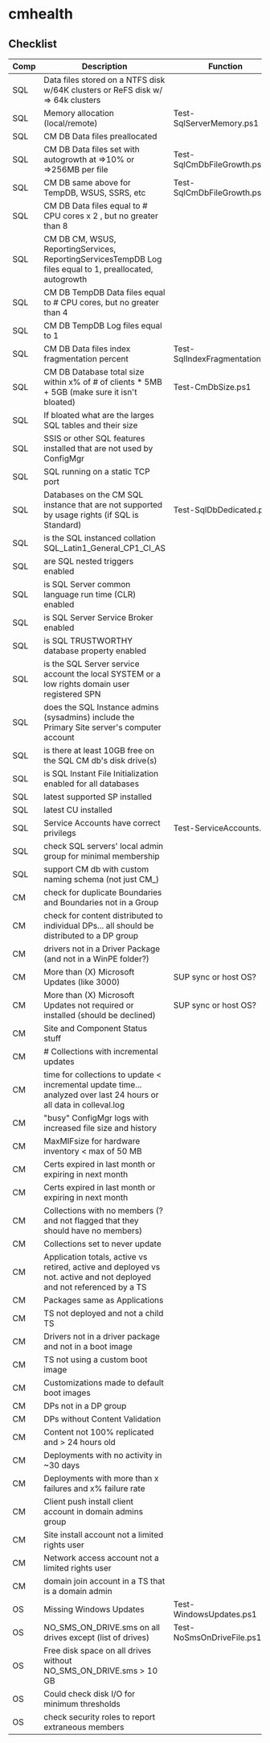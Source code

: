 # cmhealth

## Checklist

Comp | Description | Function
--|--|--
SQL | Data files stored on a NTFS disk w/64K clusters or ReFS disk w/ => 64k clusters | 
SQL | Memory allocation (local/remote) | Test-SqlServerMemory.ps1
SQL | CM DB Data files preallocated | 
SQL | CM DB Data files set with autogrowth at =>10% or =>256MB per file | Test-SqlCmDbFileGrowth.ps1
SQL | CM DB same above for TempDB, WSUS, SSRS, etc | Test-SqlCmDbFileGrowth.ps1
SQL | CM DB Data files equal to # CPU cores  x 2 , but no greater than 8 | 
SQL | CM DB CM, WSUS, ReportingServices, ReportingServicesTempDB Log files equal to 1, preallocated, autogrowth | 
SQL | CM DB TempDB Data files equal to # CPU cores, but no greater than 4 | 
SQL | CM DB TempDB Log files equal to 1 | 
SQL | CM DB Data files index fragmentation percent | Test-SqlIndexFragmentation.ps1
SQL | CM DB Database total size within x% of # of clients * 5MB + 5GB (make sure it isn't bloated) | Test-CmDbSize.ps1
SQL | If bloated what are the larges SQL tables and their size | 
SQL | SSIS or other SQL features installed that are not used by ConfigMgr | 
SQL | SQL running on a static TCP port | 
SQL | Databases on the CM SQL instance that are not supported by usage rights (if SQL is Standard) | Test-SqlDbDedicated.ps1
SQL | is the SQL instanced collation SQL_Latin1_General_CP1_CI_AS | 
SQL | are SQL nested triggers enabled | 
SQL | is SQL Server common language run time (CLR) enabled | 
SQL | is SQL Server Service Broker enabled | 
SQL | is SQL TRUSTWORTHY database property enabled | 
SQL | is the SQL Server service account the local SYSTEM or a low rights domain user registered SPN | 
SQL | does the SQL Instance admins (sysadmins) include the Primary Site server's computer account | 
SQL | is there at least 10GB free on the SQL CM db's disk drive(s) | 
SQL | is SQL Instant File Initialization enabled for all databases | 
SQL | latest supported SP installed | 
SQL | latest CU installed | 
SQL | Service Accounts have correct privilegs | Test-ServiceAccounts.ps1
SQL | check SQL servers' local admin group for minimal membership |
SQL | support CM db with custom naming schema (not just CM_<sitecode>) |
CM | check for duplicate Boundaries and Boundaries not in a Group |
CM | check for content distributed to individual DPs... all should be distributed to a DP group |
CM | drivers not in a Driver Package (and not in a WinPE folder?) |
CM | More than (X) Microsoft Updates (like 3000) | SUP sync or host OS?
CM | More than (X) Microsoft Updates not required or installed (should be declined) | SUP sync or host OS?
CM | Site and Component Status stuff |
CM | # Collections with incremental updates |
CM | time for collections to update < incremental update time... analyzed over last 24 hours or all data in colleval.log |
CM | "busy" ConfigMgr logs with increased file size and history |
CM | MaxMIFsize for hardware inventory < max of 50 MB |
CM | Certs expired in last month or expiring in next month |
CM | Certs expired in last month or expiring in next month |
CM | Collections with no members (? and not flagged that they should have no members) |
CM | Collections set to never update |
CM | Application totals, active vs retired, active and deployed vs not.  active and not deployed and not referenced by a TS |
CM | Packages same as Applications |
CM | TS not deployed and not a child TS |
CM | Drivers not in a driver package and not in a boot image |
CM | TS not using a custom boot image |
CM | Customizations made to default boot images |
CM | DPs not in a DP group |
CM | DPs without Content Validation |
CM | Content not 100% replicated and > 24 hours old |
CM | Deployments with no activity in ~30 days |
CM | Deployments with more than x failures and x% failure rate |
CM | Client push install client account in domain admins group |
CM | Site install account not a limited rights user |
CM | Network access account not a limited rights user |
CM | domain join account in a TS that is a domain admin |
OS | Missing Windows Updates | Test-WindowsUpdates.ps1
OS | NO_SMS_ON_DRIVE.sms on all drives except (list of drives) | Test-NoSmsOnDriveFile.ps1
OS | Free disk space on all drives without NO_SMS_ON_DRIVE.sms > 10 GB |
OS | Could check disk I/O for minimum thresholds |
OS | check security roles to report extraneous members |
